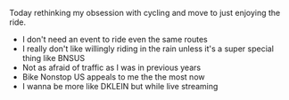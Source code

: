 Today rethinking my obsession with cycling and move to just enjoying the ride.

- I don't need an event to ride even the same routes
- I really don't like willingly riding in the rain unless it's a super special thing like BNSUS
- Not as afraid of traffic as I was in previous years
- Bike Nonstop US appeals to me the the most now
- I wanna be more like DKLEIN but while live streaming